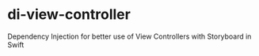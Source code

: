 # di-view-controller
Dependency Injection for better use of View Controllers with Storyboard in Swift
